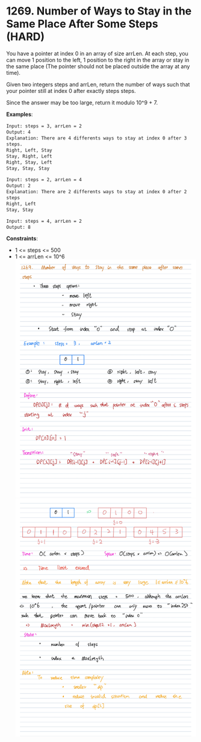 # 1269. Number of Ways to Stay in the Same Place After Some Steps (HARD)

You have a pointer at index 0 in an array of size arrLen. At each step, you can
move 1 position to the left, 1 position to the right in the array or stay in the
same place  (The pointer should not be placed outside the array at any time).

Given two integers steps and arrLen, return the number of ways such that your
pointer still at index 0 after exactly steps steps.

Since the answer may be too large, return it modulo 10^9 + 7.

**Examples**:

```
Input: steps = 3, arrLen = 2
Output: 4
Explanation: There are 4 differents ways to stay at index 0 after 3 steps.
Right, Left, Stay
Stay, Right, Left
Right, Stay, Left
Stay, Stay, Stay
```

```
Input: steps = 2, arrLen = 4
Output: 2
Explanation: There are 2 differents ways to stay at index 0 after 2 steps
Right, Left
Stay, Stay
```

```
Input: steps = 4, arrLen = 2
Output: 8
```

**Constraints**:

- 1 <= steps <= 500
- 1 <= arrLen <= 10^6
![](page1_1.jpg)
![](page2_1.jpg)
